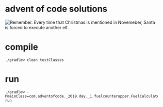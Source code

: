 # advent of code solutions
![Remember. Every time that Christmas is mentioned in Novemeber, Santa is forced to execute another elf.](https://web.archive.org/web/20191201174619/https://pbs.twimg.com/media/DPpBPXxXcAAUvl6.jpg)

# compile
```shell 
./gradlew clean testClasses
```

# run
```shell
./gradlew -PmainClass=com.adventofcode._2019.day._1.fuelcounterupper.FuelCalculatorKt run
```

